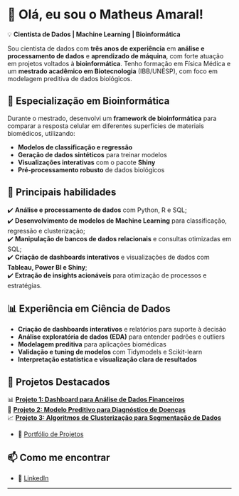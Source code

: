 # 👋 Olá, eu sou o Matheus Amaral!  

💡 **Cientista de Dados | Machine Learning | Bioinformática**  

Sou cientista de dados com **três anos de experiência** em **análise e processamento de dados** e **aprendizado de máquina**, com forte atuação em projetos voltados à **bioinformática**. Tenho formação em Física Médica e um **mestrado acadêmico em Biotecnologia** (IBB/UNESP), com foco em modelagem preditiva de dados biológicos.

## 🧪 Especialização em Bioinformática
Durante o mestrado, desenvolvi um **framework de bioinformática** para comparar a resposta celular em diferentes superfícies de materiais biomédicos, utilizando:

- **Modelos de classificação e regressão**
- **Geração de dados sintéticos** para treinar modelos
- **Visualizações interativas** com o pacote **Shiny**
- **Pré-processamento robusto** de dados biológicos


## 🧠 Principais habilidades  
✔️ **Análise e processamento de dados** com Python, R e SQL;  
✔️ **Desenvolvimento de modelos de Machine Learning** para classificação, regressão e clusterização;  
✔️ **Manipulação de bancos de dados relacionais** e consultas otimizadas em SQL;  
✔️ **Criação de dashboards interativos** e visualizações de dados com **Tableau, Power BI e Shiny**;  
✔️ **Extração de insights acionáveis** para otimização de processos e estratégias. 


## 📊 Experiência em Ciência de Dados

- **Criação de dashboards interativos** e relatórios para suporte à decisão
- **Análise exploratória de dados (EDA)** para entender padrões e outliers
- **Modelagem preditiva** para aplicações biomédicas
- **Validação e tuning de modelos** com Tidymodels e Scikit-learn
- **Interpretação estatística e visualização clara de resultados**


## 📂 Projetos Destacados  
📊 **[Projeto 1: Dashboard para Análise de Dados Financeiros](#)**  
🤖 **[Projeto 2: Modelo Preditivo para Diagnóstico de Doenças](#)**  
📈 **[Projeto 3: Algoritmos de Clusterização para Segmentação de Dados](#)**  
- 🧪 [Portfólio de Projetos](https://github.com/seuusuario)


## 📫 Como me encontrar  
- 💼 [LinkedIn](https://www.linkedin.com/in/maatheusamaral/)

---
